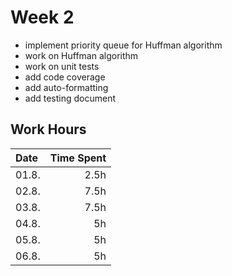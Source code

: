 # Week 2

- implement priority queue for Huffman algorithm
- work on Huffman algorithm
- work on unit tests
- add code coverage
- add auto-formatting
- add testing document

## Work Hours
| Date  | Time Spent |
| :---- | ---------: |
| 01.8. | 2.5h       |
| 02.8. | 7.5h       |
| 03.8. | 7.5h       |
| 04.8. | 5h         |
| 05.8. | 5h         |
| 06.8. | 5h         |
